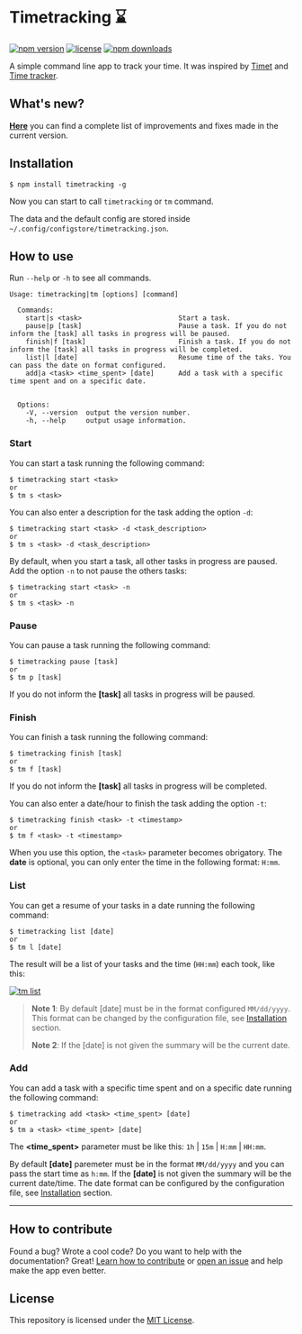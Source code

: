 # Timetracking :hourglass:
[![npm version](https://img.shields.io/npm/v/timetracking.svg)](https://www.npmjs.com/package/timetracking)
[![license](https://img.shields.io/github/license/mvmjacobs/timetracking.svg)](https://github.com/mvmjacobs/timetracking/blob/master/LICENSE.md)
[![npm downloads](https://img.shields.io/npm/dt/timetracking.svg)](https://www.npmjs.com/package/timetracking)

A simple command line app to track your time. It was inspired by [Timet](https://github.com/fabiorogeriosj/timet) and [Time tracker](https://github.com/danibram/time-tracker-cli).

## What's new?
[**Here**](https://github.com/mvmjacobs/timetracking/blob/master/CHANGELOG.md) you can find a complete list of improvements and fixes made in the current version.

## Installation

```
$ npm install timetracking -g
```
Now you can start to call `timetracking` or `tm` command.

The data and the default config are stored inside `~/.config/configstore/timetracking.json`.

## How to use
Run `--help` or `-h` to see all commands.
```
Usage: timetracking|tm [options] [command]

  Commands:
    start|s <task>				          Start a task.
    pause|p [task]                        Pause a task. If you do not inform the [task] all tasks in progress will be paused.
    finish|f [task]                       Finish a task. If you do not inform the [task] all tasks in progress will be completed.
    list|l [date]                         Resume time of the taks. You can pass the date on format configured.
    add|a <task> <time_spent> [date]      Add a task with a specific time spent and on a specific date.


  Options:
    -V, --version  output the version number.
    -h, --help     output usage information.
```

### Start
You can start a task running the following command:

```
$ timetracking start <task>
or
$ tm s <task>
```

You can also enter a description for the task adding the option `-d`:
```
$ timetracking start <task> -d <task_description>
or
$ tm s <task> -d <task_description>
```

By default, when you start a task, all other tasks in progress are paused. Add the option `-n` to not pause the others tasks:
```
$ timetracking start <task> -n
or
$ tm s <task> -n
```

### Pause
You can pause a task running the following command:
```
$ timetracking pause [task]
or
$ tm p [task]
```
If you do not inform the **[task]** all tasks in progress will be paused.

### Finish
You can finish a task running the following command:
```
$ timetracking finish [task]
or
$ tm f [task]
```
If you do not inform the **[task]** all tasks in progress will be completed.

You can also enter a date/hour to finish the task adding the option `-t`:
```
$ timetracking finish <task> -t <timestamp>
or
$ tm f <task> -t <timestamp>
```
When you use this option, the `<task>` parameter becomes obrigatory.
The **date** is optional, you can only enter the time in the following format: `H:mm`.

### List
You can get a resume of your tasks in a date running the following command:
```
$ timetracking list [date]
or
$ tm l [date]
```
The result will be a list of your tasks and the time (`HH:mm`) each took, like this:

[![tm list](http://i.imgur.com/c5TUhUX.png)](https://github.com/mvmjacobs/timetracking#list)

> **Note 1**: By default [date] must be in the format configured `MM/dd/yyyy`. This format can be changed by the configuration file, see [Installation](https://github.com/mvmjacobs/timetracking#installation) section.
>
> **Note 2**: If the [date] is not given the summary will be the current date.

### Add
You can add a task with a specific time spent and on a specific date running the following command:
```
$ timetracking add <task> <time_spent> [date]
or
$ tm a <task> <time_spent> [date]
```

The **<time_spent>** parameter must be like this: `1h` | `15m` | `H:mm` | `HH:mm`.

By default **[date]** paremeter must be in the format `MM/dd/yyyy` and you can pass the start time as `h:mm`. If the **[date]** is not given the summary will be the current date/time. The date format can be configured by the configuration file, see [Installation](https://github.com/mvmjacobs/timetracking#installation) section.

---

## How to contribute
Found a bug? Wrote a cool code? Do you want to help with the documentation? Great! [Learn how to contribute](https://github.com/mvmjacobs/timetracking/blob/master/CONTRIBUTING.md) or [open an issue](https://github.com/mvmjacobs/timetracking/issues) and help make the app even better.

## License
This repository is licensed under the [MIT License](https://github.com/mvmjacobs/timetracking/blob/master/LICENSE.md).
